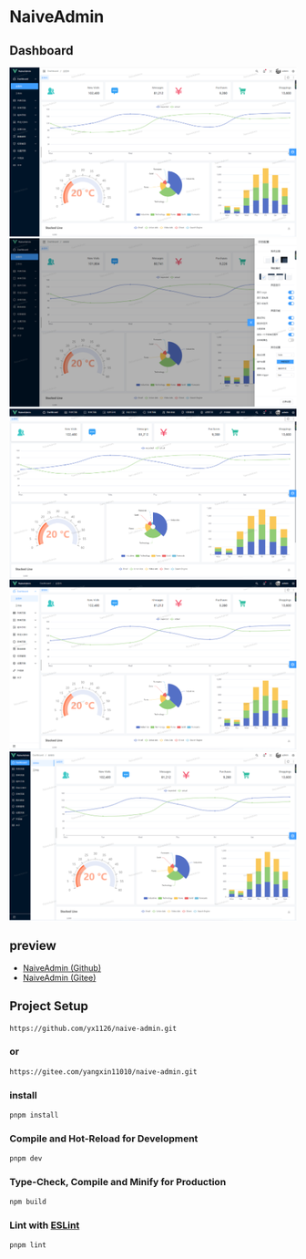 # NaiveAdmin
## Dashboard
![console](./src/assets/readme/aside.png)
![console](./src/assets/readme/setting.png)
![console](./src/assets/readme/top.png)
![console](./src/assets/readme/mixin.png)
![console](./src/assets/readme/aside-mixin.png)

## preview
- <a href="https://yx1126.github.io/naive-admin/#/dashboard/console" target="_black">NaiveAdmin (Github)</a>
- <a href="https://yangxin11010.gitee.io/naive-admin/#/dashboard/console" target="_black">NaiveAdmin (Gitee)</a>

## Project Setup
```sh
https://github.com/yx1126/naive-admin.git
```
### or
```sh
https://gitee.com/yangxin11010/naive-admin.git
```
### install
```sh
pnpm install
```

### Compile and Hot-Reload for Development

```sh
pnpm dev
```

### Type-Check, Compile and Minify for Production

```sh
npm build
```

### Lint with [ESLint](https://eslint.org/)

```sh
pnpm lint
```
